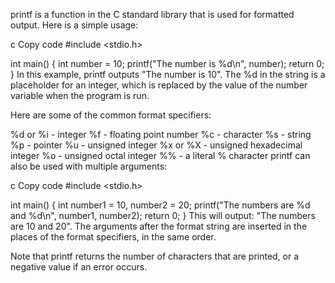 printf is a function in the C standard library that is used for formatted output. Here is a simple usage:

c
Copy code
#include <stdio.h>

int main() {
    int number = 10;
    printf("The number is %d\n", number);
    return 0;
}
In this example, printf outputs "The number is 10". The %d in the string is a placeholder for an integer, which is replaced by the value of the number variable when the program is run.

Here are some of the common format specifiers:

%d or %i - integer
%f - floating point number
%c - character
%s - string
%p - pointer
%u - unsigned integer
%x or %X - unsigned hexadecimal integer
%o - unsigned octal integer
%% - a literal % character
printf can also be used with multiple arguments:

c
Copy code
#include <stdio.h>

int main() {
    int number1 = 10, number2 = 20;
    printf("The numbers are %d and %d\n", number1, number2);
    return 0;
}
This will output: "The numbers are 10 and 20". The arguments after the format string are inserted in the places of the format specifiers, in the same order.

Note that printf returns the number of characters that are printed, or a negative value if an error occurs.

